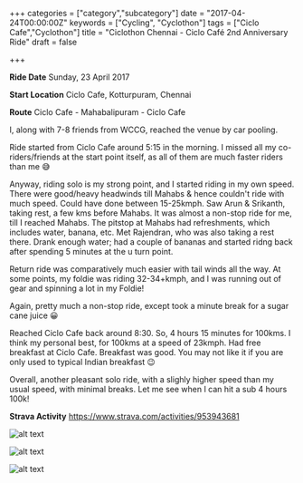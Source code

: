 +++
categories = ["category","subcategory"]
date = "2017-04-24T00:00:00Z"
keywords = ["Cycling", "Cyclothon"]
tags = ["Ciclo Cafe","Cyclothon"]
title = "Ciclothon Chennai - Ciclo Café 2nd Anniversary Ride"
draft = false

+++

**Ride Date** Sunday, 23 April 2017

**Start Location** Ciclo Cafe, Kotturpuram, Chennai

**Route** Ciclo Cafe - Mahabalipuram - Ciclo Cafe
<!--more-->

I, along with 7-8 friends from WCCG, reached the venue by car pooling.

Ride started from Ciclo Cafe around 5:15 in the morning. I missed all my co-riders/friends at the start point itself, as all of them are much faster riders than me 😅

Anyway, riding solo is my strong point, and I started riding in my own speed. There were good/heavy headwinds till Mahabs & hence couldn't ride with much speed. Could have done between 15-25kmph. Saw Arun & Srikanth, taking rest, a few kms before Mahabs. It was almost a non-stop ride for me, till I reached Mahabs. The pitstop at Mahabs had refreshments, which includes water, banana, etc. Met Rajendran, who was also taking a rest there. Drank enough water; had a couple of bananas and started ridng back after spending 5 minutes at the u turn point. 

Return ride was comparatively much easier with tail winds all the way. At some points, my foldie was riding 32-34+kmph, and I was running out of gear and spinning a lot in my Foldie! 

Again, pretty much a non-stop ride, except took a minute break for a sugar cane juice 😀

Reached Ciclo Cafe back around 8:30. So, 4 hours 15 minutes for 100kms. I think my personal best, for 100kms at a speed of 23kmph.
Had free breakfast at Ciclo Cafe. Breakfast was good. You may not like it if you are only used to typical Indian breakfast 😉

Overall, another pleasant solo ride, with a slighly higher speed than my usual speed, with minimal breaks. Let me see when I can hit a sub 4 hours 100k!

**Strava Activity** https://www.strava.com/activities/953943681

![alt text](https://res.cloudinary.com/sajuthankappan/image/upload/v1493050699/ciclocafe-ride-strava.png "Strava Data")

![alt text](https://res.cloudinary.com/sajuthankappan/image/upload/v1493050289/ciclocafe-ride-groupie.jpg "Group Pic 1")

![alt text](https://res.cloudinary.com/sajuthankappan/image/upload/v1493052841/ciclocafe-ride-groupie2.jpg "Group Pic 2")



